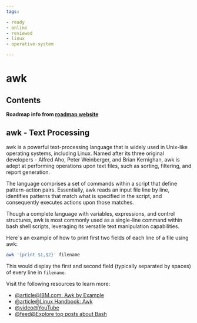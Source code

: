 ```yaml
---
tags:

- ready
- online
- reviewed
- linux
- operative-system

---
```


# awk

## Contents

__Roadmap info from [roadmap website](https://roadmap.sh/linux/text-processing/awk)__

## awk - Text Processing

awk is a powerful text-processing language that is widely used in Unix-like operating systems, including Linux. Named after its three original developers - Alfred Aho, Peter Weinberger, and Brian Kernighan, awk is adept at performing operations upon text files, such as sorting, filtering, and report generation.

The language comprises a set of commands within a script that define pattern-action pairs. Essentially, awk reads an input file line by line, identifies patterns that match what is specified in the script, and consequently executes actions upon those matches.

Though a complete language with variables, expressions, and control structures, awk is most commonly used as a single-line command within bash shell scripts, leveraging its versatile text manipulation capabilities.

Here`s an example of how to print first two fields of each line of a file using awk:

```bash
awk '{print $1,$2}' filename

```

This would display the first and second field (typically separated by spaces) of every line in `filename`.

Visit the following resources to learn more:

* [@article@IBM.com: Awk by Example](https://developer.ibm.com/tutorials/l-awk1/)
* [@article@Linux Handbook: Awk](https://linuxhandbook.com/awk-command-tutorial/)
* [@video@YouTube](https://www.youtube.com/watch?v=9YOZmI-zWok)
* [@feed@Explore top posts about Bash](https://app.daily.dev/tags/bash?ref=roadmapsh)
